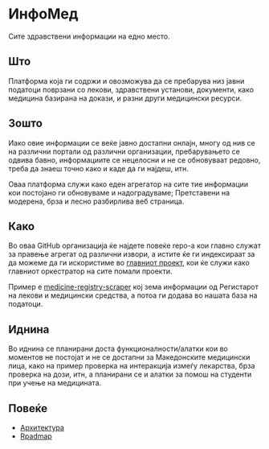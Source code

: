 # ИнфоМед
Сите здравствени информации на едно место.

## Што
Платформа која ги содржи и овозможува да се пребарува низ јавни податоци поврзани со лекови, здравствени установи, документи, како медицина базирана на докази, и разни други медицински ресурси.

## Зошто
Иако овие информации се веќе јавно достапни онлајн, многу од нив се на различни портали од различни организации, пребарувањето се одвива бавно, информациите се нецелосни и не се обновуваат редовно, треба да знаеш точно како и каде да ги најдеш, итн.

Оваа платформа служи како еден агрегатор на сите тие информации кои постојано ги обновуваме и надоградуваме; Претставени на модерена, брза и лесно разбирлива веб страница.

## Како
Во оваа GitHub организација ќе најдете повеќе repo-а кои главно служат за правење агрегат од различни извори, а истите ќе ги индексираат за да можеме да ги искористиме во [главниот проект](https://github.com/info-med/info-med-main), кои ќе служи како главниот оркестратор на сите помали проекти.

Пример е [medicine-registry-scraper](https://github.com/info-med/medicine-registry-scraper) кој зема информации од Регистарот на лекови и медицински средства, а потоа ги додава во нашата база на податоци.

## Иднина
Во иднина се планирани доста функционалности/алатки кои во моментов не постојат и не се достапни за Македонските медицински лица, како на пример проверка на интеракција измеѓу лекарства, брза проверка на дози, итн, а планирани се и алатки за помош на студенти при учење на медицината.

## Повеќе
 - [Архитектура](profile/architecture.md)
 - [Rpadmap](https://github.com/orgs/info-med/projects/1)
